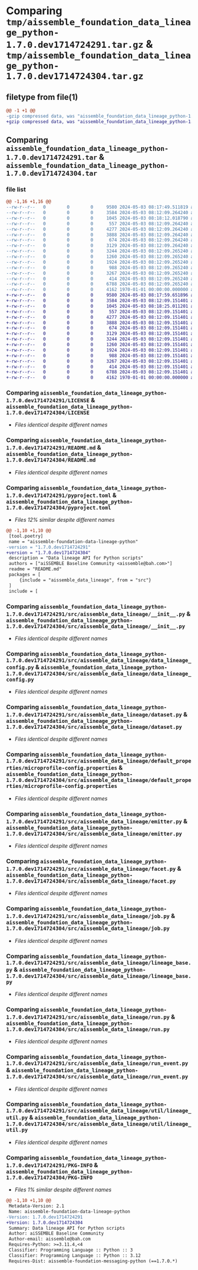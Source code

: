 # Comparing `tmp/aissemble_foundation_data_lineage_python-1.7.0.dev1714724291.tar.gz` & `tmp/aissemble_foundation_data_lineage_python-1.7.0.dev1714724304.tar.gz`

## filetype from file(1)

```diff
@@ -1 +1 @@
-gzip compressed data, was "aissemble_foundation_data_lineage_python-1.7.0.dev1714724291.tar", max compression
+gzip compressed data, was "aissemble_foundation_data_lineage_python-1.7.0.dev1714724304.tar", max compression
```

## Comparing `aissemble_foundation_data_lineage_python-1.7.0.dev1714724291.tar` & `aissemble_foundation_data_lineage_python-1.7.0.dev1714724304.tar`

### file list

```diff
@@ -1,16 +1,16 @@
--rw-r--r--   0        0        0     9580 2024-05-03 08:17:49.511819 aissemble_foundation_data_lineage_python-1.7.0.dev1714724291/LICENSE
--rw-r--r--   0        0        0     3584 2024-05-03 08:12:09.264240 aissemble_foundation_data_lineage_python-1.7.0.dev1714724291/README.md
--rw-r--r--   0        0        0     1045 2024-05-03 08:18:12.018790 aissemble_foundation_data_lineage_python-1.7.0.dev1714724291/pyproject.toml
--rw-r--r--   0        0        0      557 2024-05-03 08:12:09.264240 aissemble_foundation_data_lineage_python-1.7.0.dev1714724291/src/aissemble_data_lineage/__init__.py
--rw-r--r--   0        0        0     4277 2024-05-03 08:12:09.264240 aissemble_foundation_data_lineage_python-1.7.0.dev1714724291/src/aissemble_data_lineage/data_lineage_config.py
--rw-r--r--   0        0        0     3888 2024-05-03 08:12:09.264240 aissemble_foundation_data_lineage_python-1.7.0.dev1714724291/src/aissemble_data_lineage/dataset.py
--rw-r--r--   0        0        0      674 2024-05-03 08:12:09.264240 aissemble_foundation_data_lineage_python-1.7.0.dev1714724291/src/aissemble_data_lineage/default_properties/microprofile-config.properties
--rw-r--r--   0        0        0     3129 2024-05-03 08:12:09.264240 aissemble_foundation_data_lineage_python-1.7.0.dev1714724291/src/aissemble_data_lineage/emitter.py
--rw-r--r--   0        0        0     3244 2024-05-03 08:12:09.265240 aissemble_foundation_data_lineage_python-1.7.0.dev1714724291/src/aissemble_data_lineage/facet.py
--rw-r--r--   0        0        0     1260 2024-05-03 08:12:09.265240 aissemble_foundation_data_lineage_python-1.7.0.dev1714724291/src/aissemble_data_lineage/job.py
--rw-r--r--   0        0        0     1924 2024-05-03 08:12:09.265240 aissemble_foundation_data_lineage_python-1.7.0.dev1714724291/src/aissemble_data_lineage/lineage_base.py
--rw-r--r--   0        0        0      988 2024-05-03 08:12:09.265240 aissemble_foundation_data_lineage_python-1.7.0.dev1714724291/src/aissemble_data_lineage/run.py
--rw-r--r--   0        0        0     3267 2024-05-03 08:12:09.265240 aissemble_foundation_data_lineage_python-1.7.0.dev1714724291/src/aissemble_data_lineage/run_event.py
--rw-r--r--   0        0        0      414 2024-05-03 08:12:09.265240 aissemble_foundation_data_lineage_python-1.7.0.dev1714724291/src/aissemble_data_lineage/transport.py
--rw-r--r--   0        0        0     6788 2024-05-03 08:12:09.265240 aissemble_foundation_data_lineage_python-1.7.0.dev1714724291/src/aissemble_data_lineage/util/lineage_util.py
--rw-r--r--   0        0        0     4162 1970-01-01 00:00:00.000000 aissemble_foundation_data_lineage_python-1.7.0.dev1714724291/PKG-INFO
+-rw-r--r--   0        0        0     9580 2024-05-03 08:17:59.651896 aissemble_foundation_data_lineage_python-1.7.0.dev1714724304/LICENSE
+-rw-r--r--   0        0        0     3584 2024-05-03 08:12:09.151401 aissemble_foundation_data_lineage_python-1.7.0.dev1714724304/README.md
+-rw-r--r--   0        0        0     1045 2024-05-03 08:18:25.011201 aissemble_foundation_data_lineage_python-1.7.0.dev1714724304/pyproject.toml
+-rw-r--r--   0        0        0      557 2024-05-03 08:12:09.151401 aissemble_foundation_data_lineage_python-1.7.0.dev1714724304/src/aissemble_data_lineage/__init__.py
+-rw-r--r--   0        0        0     4277 2024-05-03 08:12:09.151401 aissemble_foundation_data_lineage_python-1.7.0.dev1714724304/src/aissemble_data_lineage/data_lineage_config.py
+-rw-r--r--   0        0        0     3888 2024-05-03 08:12:09.151401 aissemble_foundation_data_lineage_python-1.7.0.dev1714724304/src/aissemble_data_lineage/dataset.py
+-rw-r--r--   0        0        0      674 2024-05-03 08:12:09.151401 aissemble_foundation_data_lineage_python-1.7.0.dev1714724304/src/aissemble_data_lineage/default_properties/microprofile-config.properties
+-rw-r--r--   0        0        0     3129 2024-05-03 08:12:09.151401 aissemble_foundation_data_lineage_python-1.7.0.dev1714724304/src/aissemble_data_lineage/emitter.py
+-rw-r--r--   0        0        0     3244 2024-05-03 08:12:09.151401 aissemble_foundation_data_lineage_python-1.7.0.dev1714724304/src/aissemble_data_lineage/facet.py
+-rw-r--r--   0        0        0     1260 2024-05-03 08:12:09.151401 aissemble_foundation_data_lineage_python-1.7.0.dev1714724304/src/aissemble_data_lineage/job.py
+-rw-r--r--   0        0        0     1924 2024-05-03 08:12:09.151401 aissemble_foundation_data_lineage_python-1.7.0.dev1714724304/src/aissemble_data_lineage/lineage_base.py
+-rw-r--r--   0        0        0      988 2024-05-03 08:12:09.151401 aissemble_foundation_data_lineage_python-1.7.0.dev1714724304/src/aissemble_data_lineage/run.py
+-rw-r--r--   0        0        0     3267 2024-05-03 08:12:09.151401 aissemble_foundation_data_lineage_python-1.7.0.dev1714724304/src/aissemble_data_lineage/run_event.py
+-rw-r--r--   0        0        0      414 2024-05-03 08:12:09.151401 aissemble_foundation_data_lineage_python-1.7.0.dev1714724304/src/aissemble_data_lineage/transport.py
+-rw-r--r--   0        0        0     6788 2024-05-03 08:12:09.151401 aissemble_foundation_data_lineage_python-1.7.0.dev1714724304/src/aissemble_data_lineage/util/lineage_util.py
+-rw-r--r--   0        0        0     4162 1970-01-01 00:00:00.000000 aissemble_foundation_data_lineage_python-1.7.0.dev1714724304/PKG-INFO
```

### Comparing `aissemble_foundation_data_lineage_python-1.7.0.dev1714724291/LICENSE` & `aissemble_foundation_data_lineage_python-1.7.0.dev1714724304/LICENSE`

 * *Files identical despite different names*

### Comparing `aissemble_foundation_data_lineage_python-1.7.0.dev1714724291/README.md` & `aissemble_foundation_data_lineage_python-1.7.0.dev1714724304/README.md`

 * *Files identical despite different names*

### Comparing `aissemble_foundation_data_lineage_python-1.7.0.dev1714724291/pyproject.toml` & `aissemble_foundation_data_lineage_python-1.7.0.dev1714724304/pyproject.toml`

 * *Files 12% similar despite different names*

```diff
@@ -1,10 +1,10 @@
 [tool.poetry]
 name = "aissemble-foundation-data-lineage-python"
-version = "1.7.0.dev1714724291"
+version = "1.7.0.dev1714724304"
 description = "Data lineage API for Python scripts"
 authors = ["aiSSEMBLE Baseline Community <aissemble@bah.com>"]
 readme = "README.md"
 packages = [
     {include = "aissemble_data_lineage", from = "src"}
 ]
 include = [
```

### Comparing `aissemble_foundation_data_lineage_python-1.7.0.dev1714724291/src/aissemble_data_lineage/__init__.py` & `aissemble_foundation_data_lineage_python-1.7.0.dev1714724304/src/aissemble_data_lineage/__init__.py`

 * *Files identical despite different names*

### Comparing `aissemble_foundation_data_lineage_python-1.7.0.dev1714724291/src/aissemble_data_lineage/data_lineage_config.py` & `aissemble_foundation_data_lineage_python-1.7.0.dev1714724304/src/aissemble_data_lineage/data_lineage_config.py`

 * *Files identical despite different names*

### Comparing `aissemble_foundation_data_lineage_python-1.7.0.dev1714724291/src/aissemble_data_lineage/dataset.py` & `aissemble_foundation_data_lineage_python-1.7.0.dev1714724304/src/aissemble_data_lineage/dataset.py`

 * *Files identical despite different names*

### Comparing `aissemble_foundation_data_lineage_python-1.7.0.dev1714724291/src/aissemble_data_lineage/default_properties/microprofile-config.properties` & `aissemble_foundation_data_lineage_python-1.7.0.dev1714724304/src/aissemble_data_lineage/default_properties/microprofile-config.properties`

 * *Files identical despite different names*

### Comparing `aissemble_foundation_data_lineage_python-1.7.0.dev1714724291/src/aissemble_data_lineage/emitter.py` & `aissemble_foundation_data_lineage_python-1.7.0.dev1714724304/src/aissemble_data_lineage/emitter.py`

 * *Files identical despite different names*

### Comparing `aissemble_foundation_data_lineage_python-1.7.0.dev1714724291/src/aissemble_data_lineage/facet.py` & `aissemble_foundation_data_lineage_python-1.7.0.dev1714724304/src/aissemble_data_lineage/facet.py`

 * *Files identical despite different names*

### Comparing `aissemble_foundation_data_lineage_python-1.7.0.dev1714724291/src/aissemble_data_lineage/job.py` & `aissemble_foundation_data_lineage_python-1.7.0.dev1714724304/src/aissemble_data_lineage/job.py`

 * *Files identical despite different names*

### Comparing `aissemble_foundation_data_lineage_python-1.7.0.dev1714724291/src/aissemble_data_lineage/lineage_base.py` & `aissemble_foundation_data_lineage_python-1.7.0.dev1714724304/src/aissemble_data_lineage/lineage_base.py`

 * *Files identical despite different names*

### Comparing `aissemble_foundation_data_lineage_python-1.7.0.dev1714724291/src/aissemble_data_lineage/run.py` & `aissemble_foundation_data_lineage_python-1.7.0.dev1714724304/src/aissemble_data_lineage/run.py`

 * *Files identical despite different names*

### Comparing `aissemble_foundation_data_lineage_python-1.7.0.dev1714724291/src/aissemble_data_lineage/run_event.py` & `aissemble_foundation_data_lineage_python-1.7.0.dev1714724304/src/aissemble_data_lineage/run_event.py`

 * *Files identical despite different names*

### Comparing `aissemble_foundation_data_lineage_python-1.7.0.dev1714724291/src/aissemble_data_lineage/util/lineage_util.py` & `aissemble_foundation_data_lineage_python-1.7.0.dev1714724304/src/aissemble_data_lineage/util/lineage_util.py`

 * *Files identical despite different names*

### Comparing `aissemble_foundation_data_lineage_python-1.7.0.dev1714724291/PKG-INFO` & `aissemble_foundation_data_lineage_python-1.7.0.dev1714724304/PKG-INFO`

 * *Files 1% similar despite different names*

```diff
@@ -1,10 +1,10 @@
 Metadata-Version: 2.1
 Name: aissemble-foundation-data-lineage-python
-Version: 1.7.0.dev1714724291
+Version: 1.7.0.dev1714724304
 Summary: Data lineage API for Python scripts
 Author: aiSSEMBLE Baseline Community
 Author-email: aissemble@bah.com
 Requires-Python: >=3.11.4,<4
 Classifier: Programming Language :: Python :: 3
 Classifier: Programming Language :: Python :: 3.12
 Requires-Dist: aissemble-foundation-messaging-python (==1.7.0.*)
```


